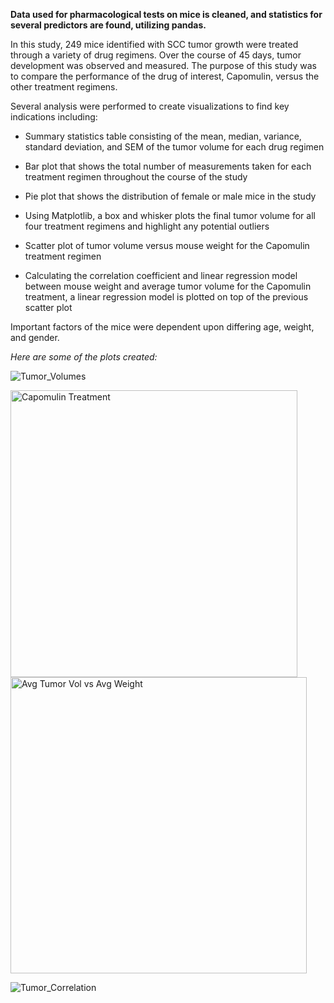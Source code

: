 **Data used for pharmacological tests on mice is cleaned, and statistics for several predictors are found, utilizing pandas.**

In this study, 249 mice identified with SCC tumor growth were treated through a variety of drug regimens. Over the course of 45 days, tumor development was observed and measured. The purpose of this study was to compare the performance of the drug of interest, Capomulin, versus the other treatment regimens.

Several analysis were performed to create visualizations to find key indications including:
- Summary statistics table consisting of the mean, median, variance, standard deviation, and SEM of the tumor volume for each drug regimen

- Bar plot that shows the total number of measurements taken for each treatment regimen throughout the course of the study

- Pie plot that shows the distribution of female or male mice in the study

- Using Matplotlib, a box and whisker plots the final tumor volume for all four treatment regimens and highlight any potential outliers

- Scatter plot of tumor volume versus mouse weight for the Capomulin treatment regimen

- Calculating the correlation coefficient and linear regression model between mouse weight and average tumor volume for the Capomulin treatment, a linear regression model is plotted on top of the previous scatter plot

Important factors of the mice were dependent upon differing age, weight, and gender.

*Here are some of the plots created:*

![Tumor_Volumes](https://user-images.githubusercontent.com/80362935/138531573-1d23a45e-0b4b-4187-96c7-0e34a1367025.png)

<img width="459" alt="Capomulin Treatment" src="https://user-images.githubusercontent.com/80362935/138972173-3265ea64-0eb0-4d22-98c6-26641069e2fc.png">

<img width="474" alt="Avg Tumor Vol vs Avg Weight" src="https://user-images.githubusercontent.com/80362935/138972195-088f713e-06a1-43e9-91a1-ad5b7ebde998.png">

![Tumor_Correlation](https://user-images.githubusercontent.com/80362935/138531578-d8ea9c91-62b3-4d16-b3b4-523b246c9cd3.png)
